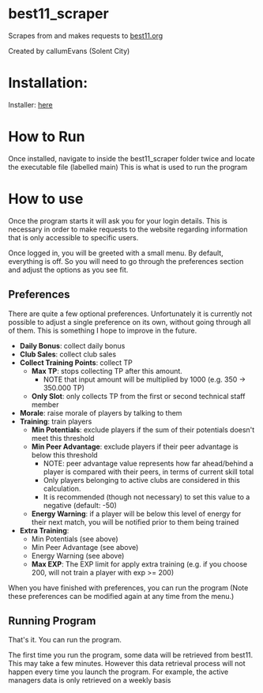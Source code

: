 # best11_scraper
Scrapes from and makes requests to [best11.org](https://best11.org/)

Created by callumEvans (Solent City)

# Installation:
Installer: [here](https://github.com/punkgazer/best11_scraper/releases/download/0.202/best11_scraper.exe)

# How to Run
Once installed, navigate to inside the best11_scraper folder twice and locate the executable file (labelled main)
This is what is used to run the program

# How to use
Once the program starts it will ask you for your login details. This is necessary in order to make requests to the website
regarding information that is only accessible to specific users.

Once logged in, you will be greeted with a small menu. By default, everything is off. So you will need to go through the preferences
section and adjust the options as you see fit.

## Preferences
There are quite a few optional preferences.
Unfortunately it is currently not possible to adjust a single preference on its own, without going through all of them.
This is something I hope to improve in the future.

- **Daily Bonus**: collect daily bonus
- **Club Sales**: collect club sales
- **Collect Training Points**: collect TP
  - **Max TP**: stops collecting TP after this amount. 
    - NOTE that input amount will be multiplied by 1000 (e.g. 350 -> 350.000 TP)
  - **Only Slot**: only collects TP from the first or second technical staff member
- **Morale**: raise morale of players by talking to them
- **Training**: train players
  - **Min Potentials**: exclude players if the sum of their potentials doesn't meet this threshold
  - **Min Peer Advantage**: exclude players if their peer advantage is below this threshold
    - NOTE: peer advantage value represents how far ahead/behind a player is compared with their peers, in terms of current skill total
    - Only players belonging to active clubs are considered in this calculation.
    - It is recommended (though not necessary) to set this value to a negative (default: -50)
  - **Energy Warning**: if a player will be below this level of energy for their next match, you will be notified prior to them being trained
- **Extra Training**:
  - Min Potentials (see above)
  - Min Peer Advantage (see above)
  - Energy Warning (see above)
  - **Max EXP**: The EXP limit for apply extra training (e.g. if you choose 200, will not train a player with exp >= 200)
    
When you have finished with preferences, you can run the program
(Note these preferences can be modified again at any time from the menu.)
    
## Running Program
That's it. You can run the program.

The first time you run the program, some data will be retrieved from best11.
This may take a few minutes.
However this data retrieval process will not happen every time you launch the program. 
For example, the active managers data is only retrieved on a weekly basis

